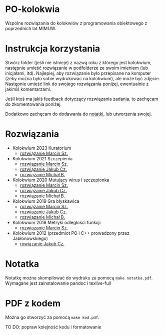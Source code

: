 # PO-kolokwia
Wspólne rozwiązania do kolokwiów z programowania obiektowego z poprzednich lat MIMUW.

# Instrukcja korzystania
Stwórz folder (jeśli nie istnieje) z nazwą roku z którego jest kolokwium, następnie umieść rozwiązanie w podfolderze ze swoim imieniem (lub inicjałami, itd). Najlepiej, aby rozwiązanie było przepisane na komputer (żeby można było sobie wydrukowac na kolokwium), ale może być zdjęcie. Następnie umieść link do swojego rozwiązania poniżej, ewentualnie z jakimiś komentarzami.

Jeśli ktoś ma jakiś feedback dotyczący rozwiązania zadania, to zachęcam do zkomentowania poniżej.

Dodatkowo zachęcam do dodawania do [notatki](/notatki/notatka.md), lub utworzenia swojej.

# Rozwiązania
- Kolokwium 2023 Kuratorium
  - [rozwiązanie Marcin Sz.](/2023/ms/)
- Kolokwium 2021 Szczepienia
  - [rozwiązanie Marcin Sz.](/2021/ms/)
  - [rozwiązanie Jakub Cz.](/2021/jc/)
  - [rozwiązanie Michał B.](/2021/mb/)
- Kolokwium 2020 Mutujący wirus i szczepionka
  - [rozwiązanie Marcin Sz.](/2020/ms/)
  - [rozwiązanie Jakub Cz.](/2020/jc/)
  - [rozwiązanie Michał B.](/2020/mb/)
- Kolokwium 2019 Gra błyskawica
  - [rozwiązanie Marcin Sz.](/2019/ms/)
  - [rozwiazanie Jakub Cz.](/2019/jc/)
  - [rozwiązanie Michał B.](/2019/mb/)
- Kolokwium 2018 Metryki odległości funkcji
  - [rozwiązanie Marcin Sz.](/2018/ms/)
- Kolokwium 2012 (przedmiot PO i C++ prowadzony przez Jabłonowskiego)
  - [rowiązanie Jakub Cz.](/2012/jc/)

# Notatka
Notatkę można skompilować do wydruku za pomocą
`make notatka.pdf`. Wymagane jest zainstalowanie pandoc i texlive-full

# PDF z kodem
Można go stworzyć za pomocą `make kod.pdf`.

TO DO: popraw kolejność kodu i formatowanie